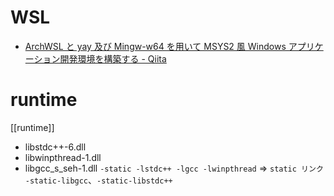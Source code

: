 
# WSL
- [ArchWSL と yay 及び Mingw-w64 を用いて MSYS2 風 Windows アプリケーション開発環境を構築する - Qiita](https://qiita.com/EarthSimilarityIndex/items/38c854b009b22d143b0b)

# runtime
[[runtime]]
-   libstdc++-6.dll
-   libwinpthread-1.dll
-   libgcc_s_seh-1.dll
`-static -lstdc++ -lgcc -lwinpthread` => `static リンク`
`-static-libgcc`、`-static-libstdc++`
